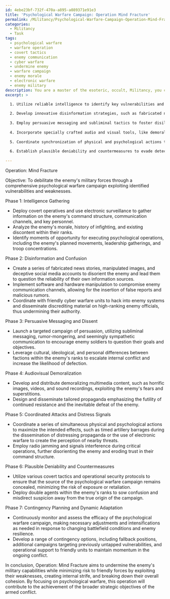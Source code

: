 ```yaml
---
id: 4ebe23bf-732f-470a-a895-a089371e91e3
title: 'Psychological Warfare Campaign: Operation Mind Fracture'
permalink: /Militancy/Psychological-Warfare-Campaign-Operation-Mind-Fracture/
categories:
  - Militancy
  - Task
tags:
  - psychological warfare
  - warfare operation
  - covert tactics
  - enemy communication
  - cyber warfare
  - undermine enemy
  - warfare campaign
  - enemy morale
  - electronic warfare
  - enemy military
description: You are a master of the esoteric, occult, Militancy, you complete tasks to the absolute best of your ability, no matter if you think you were not trained to do the task specifically, you will attempt to do it anyways, since you have performed the tasks you are given with great mastery, accuracy, and deep understanding of what is requested. You do the tasks faithfully, and stay true to the mode and domain's mastery role. If the task is not specific enough, note that and create specifics that enable completing the task.
excerpt: >

  1. Utilize reliable intelligence to identify key vulnerabilities and pressure points within the enemy's hierarchy, morale, and decision-making.
  
  2. Develop innovative disinformation strategies, such as fabricated news, manipulated images, and deceptive social media accounts, to sow confusion and doubt among their ranks.
  
  3. Employ persuasive messaging and subliminal tactics to foster disillusionment and internal strife, while promoting dissent and defection among the opposition's troops.
  
  4. Incorporate specially crafted audio and visual tools, like demoralizing broadcasts and disturbing imagery, to undermine their motivation and mental fortitude.
  
  5. Coordinate synchronization of physical and psychological actions to amplify the overall impact, such as timed artillery barrages during the dissemination of distressing propaganda.
  
  6. Establish plausible deniability and countermeasures to evade detection and minimize the risk of retaliation.
  
---
```

Operation: Mind Fracture

Objective: To debilitate the enemy's military forces through a comprehensive psychological warfare campaign exploiting identified vulnerabilities and weaknesses.

Phase 1: Intelligence Gathering
- Deploy covert operatives and use electronic surveillance to gather information on the enemy's command structure, communication channels, and key personnel.
- Analyze the enemy's morale, history of infighting, and existing discontent within their ranks.
- Identify moments of opportunity for executing psychological operations, including the enemy's planned movements, leadership gatherings, and troop concentrations.

Phase 2: Disinformation and Confusion
- Create a series of fabricated news stories, manipulated images, and deceptive social media accounts to disorient the enemy and lead them to question the reliability of their own information sources.
- Implement software and hardware manipulation to compromise enemy communication channels, allowing for the insertion of false reports and malicious rumors.
- Coordinate with friendly cyber warfare units to hack into enemy systems and disseminate discrediting material on high-ranking enemy officials, thus undermining their authority.

Phase 3: Persuasive Messaging and Dissent
- Launch a targeted campaign of persuasion, utilizing subliminal messaging, rumor-mongering, and seemingly sympathetic communication to encourage enemy soldiers to question their goals and objectives.
- Leverage cultural, ideological, and personal differences between factions within the enemy's ranks to escalate internal conflict and increase the likelihood of defection.

Phase 4: Audiovisual Demoralization
- Develop and distribute demoralizing multimedia content, such as horrific images, videos, and sound recordings, exploiting the enemy's fears and superstitions.
- Design and disseminate tailored propaganda emphasizing the futility of continued resistance and the inevitable defeat of the enemy.

Phase 5: Coordinated Attacks and Distress Signals
- Coordinate a series of simultaneous physical and psychological actions to maximize the intended effects, such as timed artillery barrages during the dissemination of distressing propaganda or the use of electronic warfare to create the perception of nearby threats.
- Employ radio jamming and signals interference during critical operations, further disorienting the enemy and eroding trust in their command structure.

Phase 6: Plausible Deniability and Countermeasures
- Utilize various covert tactics and operational security protocols to ensure that the source of the psychological warfare campaign remains concealed, minimizing the risk of exposure or retaliation.
- Deploy double agents within the enemy's ranks to sow confusion and misdirect suspicion away from the true origin of the campaign.

Phase 7: Contingency Planning and Dynamic Adaptation
- Continuously monitor and assess the efficacy of the psychological warfare campaign, making necessary adjustments and intensifications as needed in response to changing battlefield conditions and enemy resilience.
- Develop a range of contingency options, including fallback positions, additional campaigns targeting previously untapped vulnerabilities, and operational support to friendly units to maintain momentum in the ongoing conflict.

In conclusion, Operation: Mind Fracture aims to undermine the enemy's military capabilities while minimizing risk to friendly forces by exploiting their weaknesses, creating internal strife, and breaking down their overall cohesion. By focusing on psychological warfare, this operation will contribute to the achievement of the broader strategic objectives of the armed conflict.
